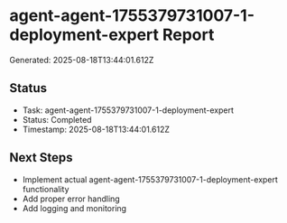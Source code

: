 # agent-agent-1755379731007-1-deployment-expert Report

Generated: 2025-08-18T13:44:01.612Z

## Status
- Task: agent-agent-1755379731007-1-deployment-expert
- Status: Completed
- Timestamp: 2025-08-18T13:44:01.612Z

## Next Steps
- Implement actual agent-agent-1755379731007-1-deployment-expert functionality
- Add proper error handling
- Add logging and monitoring
